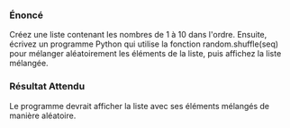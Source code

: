 ### Énoncé

Créez une liste contenant les nombres de 1 à 10 dans l'ordre. Ensuite, écrivez un programme Python qui utilise la fonction random.shuffle(seq) pour mélanger aléatoirement les éléments de la liste, puis affichez la liste mélangée.

### Résultat Attendu

Le programme devrait afficher la liste avec ses éléments mélangés de manière aléatoire.